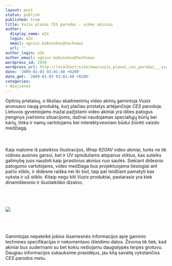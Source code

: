 ```yaml
---
layout: post
status: publish
published: true
title: Vuzix planai CES parodai - video akiniai
author:
  display_name: eZx
  login: eZx
  email: ugnius.babinskas@technews
  url: ''
author_login: eZx
author_email: ugnius.babinskas@technews
wordpress_id: 2939
wordpress_url: http://localhost/site/new/vuzix_planai_ces_parodai___video_akiniai/
date: '2009-01-03 03:01:40 +0200'
date_gmt: '2009-01-03 03:01:40 +0200'
categories:
- Naujienos
---
```

<p>Optinių prietaisų, o tiksliau skaitmeninių video akinių gamintoja <i>Vuzix</i> anonsavo naują produktą, kurį plačiau pristatys artėjančioje <i>CES</i> parodoje. Lietuvos gyventojams mažai pažįstami video akiniai yra išties patogus įrenginys įvairioms situacijoms, dažnai naudojamas specialiųjų būrių bei karių, tinka ir namų vartotojams bei interektyvesniam būdui žiūrėti vaizdo medžiagą.<br />
<br><br />
<br>Kaip matome iš pateiktos iliustracijos, <i>Wrap 920AV</i> video akiniai, turės ne tik vidines ausines garsui, bet ir UV spinduliams atsparius stiklus, kas suteiks galimybę juos naudoti kaip įprastinius akinius nuo saulės. Siekiant didesnio patogumo vartotojams, video medžiaga bus projektuojama tiesiogiai ant pačio stiklo, ir didesne raiška nei iki šiol, taip pat leidžiant pamatyti kas vyksta ir už stiklo. Kitaip negu kiti <i>Vuzix</i> produktai, pastarasis yra kiek dinamiškesnio ir šiuolaikiško dizaino.<br />
<br><br />
<br><br><img src="http://www.technews.lt/upl/Failai/vuzixwrap920av-lg.jpg"><br><br />
<br><br />
<br>Gamintojas nepateikė jokios išsamesnės informacijos apie gaminio technines specifikacijas ir nekomentavo išleidimo datos. Žinoma tik tiek, kad akiniai bus suderinami su bet kokiu nešiojamu daugialypės terpės grotuvu. Daugiau informacijos sukauksime prasidėjus, jau kitą savaitę vykstančios <i>CES</i> parodos metu.<br />
<br><br />
<br><br />
<br></p>

